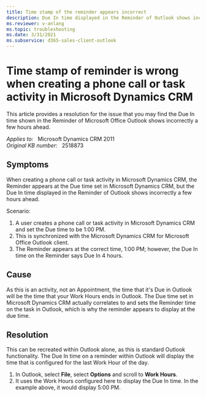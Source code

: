 ```yaml
---
title: Time stamp of the reminder appears incorrect
description: Due In time displayed in the Reminder of Outlook shows incorrectly a few hours ahead. Provides a resolution.
ms.reviewer: v-anlang
ms.topic: troubleshooting
ms.date: 3/31/2021
ms.subservice: d365-sales-client-outlook
---
```

# Time stamp of reminder is wrong when creating a phone call or task activity in Microsoft Dynamics CRM

This article provides a resolution for the issue that you may find the Due In time shown in the Reminder of Microsoft Office Outlook shows incorrectly a few hours ahead.

_Applies to:_ &nbsp; Microsoft Dynamics CRM 2011  
_Original KB number:_ &nbsp; 2518873

## Symptoms

When creating a phone call or task activity in Microsoft Dynamics CRM, the Reminder appears at the Due time set in Microsoft Dynamics CRM, but the Due In time displayed in the Reminder of Outlook shows incorrectly a few hours ahead.

Scenario:

1. A user creates a phone call or task activity in Microsoft Dynamics CRM and set the Due time to be 1:00 PM.
2. This is synchronized with the Microsoft Dynamics CRM for Microsoft Office Outlook client.
3. The Reminder appears at the correct time, 1:00 PM; however, the Due In time on the Reminder says Due In 4 hours.

## Cause

As this is an activity, not an Appointment, the time that it's Due in Outlook will be the time that your Work Hours ends in Outlook. The Due time set in Microsoft Dynamics CRM actually correlates to and sets the Reminder time on the task in Outlook, which is why the reminder appears to display at the due time.

## Resolution

This can be recreated within Outlook alone, as this is standard Outlook functionality. The Due In time on a reminder within Outlook will display the time that is configured for the last Work Hour of the day.

1. In Outlook, select **File**, select **Options** and scroll to **Work Hours**.
2. It uses the Work Hours configured here to display the Due In time. In the example above, it would display 5:00 PM.
